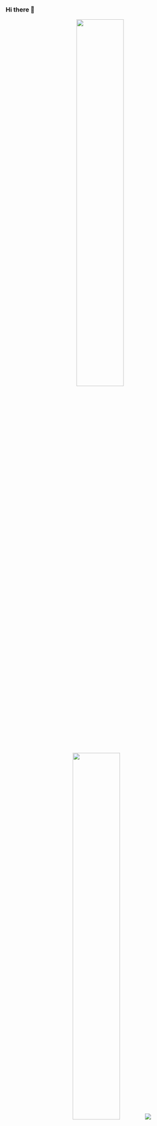 ### Hi there 👋

<p align="center">
  <img height="50%" width="auto" src ="https://github-readme-stats.vercel.app/api?username=Aryan3212&show_icons=true&count_private=true&theme=darcula&hide_border=true&hide=issues&bg_color=00000000">
  <img height="50%" width="auto" src ="https://github-readme-stats.vercel.app/api/top-langs/?username=Aryan3212&layout=compact&hide_border=true&theme=darcula&bg_color=00000000&langs_count=6">
  <img src ="https://github-readme-streak-stats.herokuapp.com?user=Aryan3212&theme=darcula&hide_border=true&background=FFFFFF00">
  <br>
  <br>
</p>

<!--<p align="center">
  <img align="left" src ="https://github-readme-stats.vercel.app/api/pin/?username=aveek-saha&repo=ytdx">
  <img align="right" src ="https://github-readme-stats.vercel.app/api/pin/?username=aveek-saha&repo=pixel-weather">
</p> -->




Here are some ideas to get you started:

- 🔭 I’m currently working on Android
- 🌱 I’m currently learning Jetpack Compose
<!-- - 👯 I’m looking to collaborate on ... -->
- 🤔 I’m looking for help with ..Android 😥
- 💬 Ask me about software products
- 📫 How to reach me: rahman.aryan07@gmail.com
